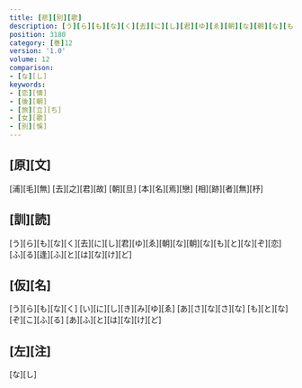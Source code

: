 ```yaml
---
title: [悲][別][歌]
description: [う][ら][も][な][く][去][に][し][君][ゆ][ゑ][朝][な][朝][な][も][と][な][ぞ][恋][ふ][る][逢][ふ][と][は][な][け][ど]
position: 3180
category: [巻]12
version: '1.0'
volume: 12
comparison:
- [な][し]
keywords:
- [恋][情]
- [後][朝]
- [旅][立][ち]
- [女][歌]
- [別][悞]
---
```


## [原][文]

[浦][毛][無] [去][之][君][故] [朝][旦] [本][名][焉][戀] [相][跡][者][無][杼]

## [訓][読]

[う][ら][も][な][く][去][に][し][君][ゆ][ゑ][朝][な][朝][な][も][と][な][ぞ][恋][ふ][る][逢][ふ][と][は][な][け][ど]

## [仮][名]

[う][ら][も][な][く] [い][に][し][き][み][ゆ][ゑ] [あ][さ][な][さ][な] [も][と][な][ぞ][こ][ふ][る] [あ][ふ][と][は][な][け][ど]

## [左][注]

[な][し]
